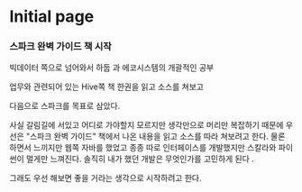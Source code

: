 # Initial page

### 스파크 완벽 가이드 책 시작

빅데이터 쪽으로 넘어와서 하둡 과 에코시스템의 개괄적인 공부 

업무와 관련되어 있는 Hive쪽 책 한권을 읽고 소스를 쳐보고 

다음으로 스파크를 목표로 삼았다. 

사실 갈림길에 서있고 어디로 가야할지 모르지만 생각만으로 머리만 복잡하기 때문에 우선은 "스파크 완벽 가이드" 책에서 나온 내용을 읽고 소스를 따라 쳐보려고 한다.  물론 하면서 느끼지만 웹쪽 자바를 했었고 종종 따로 인터페이스를 개발했지만 스칼라와 파이썬이 멀게만 느껴진다.  솔직히 내가 했던 개발은 무엇인가를 고민하게 된다 .

그래도 우선 해보면 좋을 거라는 생각으로 시작하려고 한다.

### 

